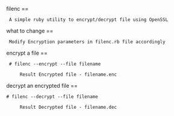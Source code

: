 filenc ==

     A simple ruby utility to encrypt/decrypt file using OpenSSL


what to change ==

     Modify Encryption parameters in filenc.rb file accordingly


encrypt a file ==

     # filenc --encrypt --file filename
  
         Result Encrypted file - filename.enc


decrypt an encrypted file ==

    # filenc --decrypt --file filename
  
         Result Decrypted file - filename.dec


